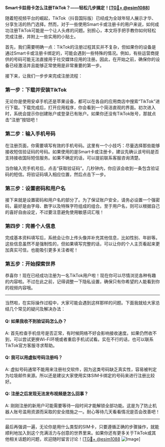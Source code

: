 **Smart卡註冊卡怎么注册TikTok？——轻松几步搞定！[[TG💪+ @esim1088](https://t.me/s/esim1088)]**

随着短视频平台的崛起，TikTok（抖音国际版）已经成为全球年轻人展示才华、分享生活的热门选择。然而，对于一些使用Smart卡或注册卡的用户来说，如何成功注册TikTok可能是一个让人头疼的问题。别担心，本文将手把手教你如何轻松完成注册，并附上一些实用的小贴士。

首先，我们需要明确一点：TikTok的注册过程其实并不复杂，但如果你的设备是通过Smart卡或注册卡绑定的，可能会遇到一些特殊的情况。例如，有些运营商提供的号码可能无法直接用于社交媒体应用的注册。因此，在开始之前，确保你的设备已经激活并且能够正常使用是非常重要的第一步。

接下来，让我们一步步来完成注册流程：

### 第一步：下载并安装TikTok

无论你是使用安卓手机还是苹果设备，都可以在各自的应用商店中搜索“TikTok”进行下载。下载完成后，打开应用程序，你会看到一个简洁直观的界面。初次进入时，系统会提示你创建账户或登录已有账户。如果你还没有TikTok账号，那就点击“注册”按钮吧！

### 第二步：输入手机号码

在注册页面，你需要填写有效的手机号码。这里有一个小技巧：尽量选择那些能够接收短信验证码的号码。如果使用的是Smart卡或注册卡，建议先确认该号码是否支持接收国际短信服务。如果不确定的话，可以提前联系客服咨询清楚。

当你输入完手机号后，点击“获取验证码”。几秒钟内，你应该会收到一条包含验证码的短信。将验证码填入相应位置，然后点击下一步。

### 第三步：设置密码和用户名

接下来就是设置密码和用户名的部分了。为了保证账户安全，请务必设置一个强密码，最好是由字母、数字以及特殊字符组成的组合。至于用户名，则可以根据自己的喜好自由设定，不过要注意避免使用敏感词汇哦！

### 第四步：完善个人信息

完成基本资料填写后，系统会让你上传头像并补充其他信息，比如性别、年龄等。这些信息虽然不是强制性的，但如果填写完整的话，可以让你的个人主页看起来更加真实可信，也能吸引更多关注者呢！

### 第五步：开始探索世界

恭喜你！现在已经成功注册为一名TikTok用户啦！现在你可以尽情浏览各种有趣的内容啦。不过在此之前，记得调整一下隐私设置，确保只有你希望的人能看到你的视频内容哦。

---

当然啦，在实际操作过程中，大家可能会遇到这样那样的问题。下面我就给大家总结几个常见的疑问及解决办法：

#### Q: 如果我收不到验证码怎么办？
A: 首先检查手机信号是否正常，有时候网络不好会影响接收速度。如果仍然收不到，可以尝试更换Wi-Fi环境或者重启手机试试看。实在不行的话，也可以联系TikTok官方客服寻求帮助。

#### Q: 我可以用虚拟号码注册吗？
A: 虚拟号码通常不能用来注册社交软件，因为这类号码缺乏真实性，容易被判定为垃圾邮件来源。所以还是建议大家使用实体SIM卡绑定的号码来进行注册比较好。

#### Q: 注册之后发现无法发布视频是怎么回事？
A: 刚刚注册的新用户可能需要等待一段时间才能解锁全部功能。这是为了防止机器人账号滥用资源而采取的安全措施之一。耐心等待几天看看情况是否会改善吧！

---

最后再强调一遍，无论你是用什么类型的SIM卡，只要遵循正确的步骤操作，就能顺利地加入到这个充满活力与创意的世界里来。如果你还有更多关于TikTok或其他相关话题的问题，欢迎随时留言讨论！[[TG💪+ @esim1088](https://t.me/s/esim1088) ![Image](https://i.postimg.cc/4NQfJmqS/Snipaste-2025-05-13-00-14-12.png)]
